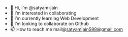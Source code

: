 - 👋 Hi, I’m @satyam-jain
- 👀 I’m interested in collaborating
- 🌱 I’m currently learning Web Development
- 💞️ I’m looking to collaborate on Github
- 📫 How to reach me mail@satyamjain588@gmail.com
<!---
satyam-jain/satyam-jain is a ✨ special ✨ repository because its `README.md` (this file) appears on your GitHub profile.
You can click the Preview link to take a look at your changes.
--->
